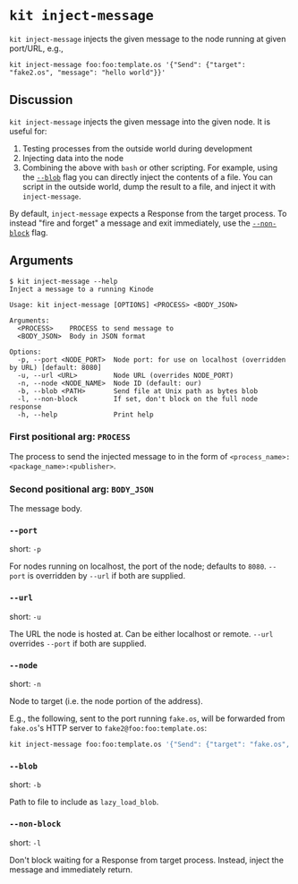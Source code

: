 # `kit inject-message`

`kit inject-message` injects the given message to the node running at given port/URL, e.g.,

```
kit inject-message foo:foo:template.os '{"Send": {"target": "fake2.os", "message": "hello world"}}'
```

## Discussion

`kit inject-message` injects the given message into the given node.
It is useful for:
1. Testing processes from the outside world during development
2. Injecting data into the node
3. Combining the above with `bash` or other scripting.
For example, using the [`--blob`](#--blob) flag you can directly inject the contents of a file.
You can script in the outside world, dump the result to a file, and inject it with `inject-message`.

By default, `inject-message` expects a Response from the target process.
To instead "fire and forget" a message and exit immediately, use the [`--non-block`](#--non-block) flag.

## Arguments

```
$ kit inject-message --help
Inject a message to a running Kinode

Usage: kit inject-message [OPTIONS] <PROCESS> <BODY_JSON>

Arguments:
  <PROCESS>    PROCESS to send message to
  <BODY_JSON>  Body in JSON format

Options:
  -p, --port <NODE_PORT>  Node port: for use on localhost (overridden by URL) [default: 8080]
  -u, --url <URL>         Node URL (overrides NODE_PORT)
  -n, --node <NODE_NAME>  Node ID (default: our)
  -b, --blob <PATH>       Send file at Unix path as bytes blob
  -l, --non-block         If set, don't block on the full node response
  -h, --help              Print help
```

### First positional arg: `PROCESS`

The process to send the injected message to in the form of `<process_name>:<package_name>:<publisher>`.

### Second positional arg: `BODY_JSON`

The message body.

### `--port`

short: `-p`

For nodes running on localhost, the port of the node; defaults to `8080`.
`--port` is overridden by `--url` if both are supplied.

### `--url`

short: `-u`

The URL the node is hosted at.
Can be either localhost or remote.
`--url` overrides `--port` if both are supplied.

### `--node`

short: `-n`

Node to target (i.e. the node portion of the address).

E.g., the following, sent to the port running `fake.os`, will be forwarded from `fake.os`'s HTTP server to `fake2@foo:foo:template.os`:

``` bash
kit inject-message foo:foo:template.os '{"Send": {"target": "fake.os", "message": "wow, it works!"}}' --node fake2.os
```

### `--blob`

short: `-b`

Path to file to include as `lazy_load_blob`.

### `--non-block`

short: `-l`

Don't block waiting for a Response from target process.
Instead, inject the message and immediately return.
